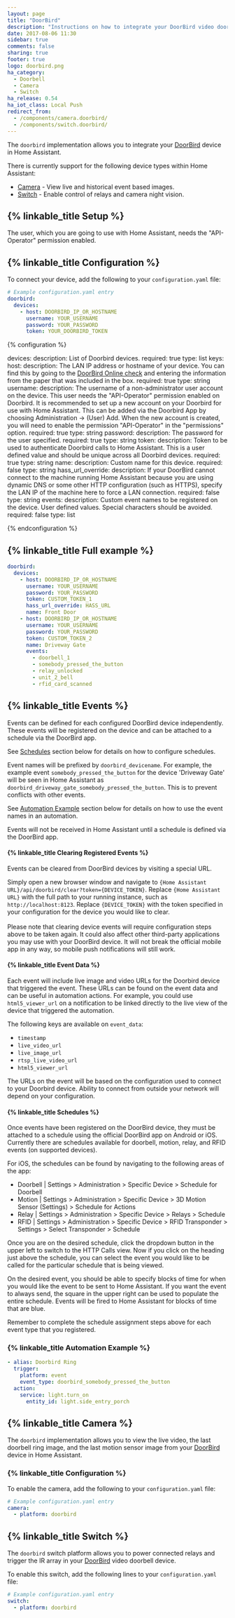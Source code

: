 ```yaml
---
layout: page
title: "DoorBird"
description: "Instructions on how to integrate your DoorBird video doorbell with Home Assistant."
date: 2017-08-06 11:30
sidebar: true
comments: false
sharing: true
footer: true
logo: doorbird.png
ha_category:
  - Doorbell
  - Camera
  - Switch
ha_release: 0.54
ha_iot_class: Local Push
redirect_from:
  - /components/camera.doorbird/
  - /components/switch.doorbird/
---
```


The `doorbird` implementation allows you to integrate your [DoorBird](http://www.doorbird.com/) device in Home Assistant.

There is currently support for the following device types within Home Assistant:

- [Camera](#camera) - View live and historical event based images.
- [Switch](#switch) - Enable control of relays and camera night vision.

## {% linkable_title Setup %}

The user, which you are going to use with Home Assistant, needs the "API-Operator" permission enabled.

## {% linkable_title Configuration %}

To connect your device, add the following to your `configuration.yaml` file:

```yaml
# Example configuration.yaml entry
doorbird:
  devices:
    - host: DOORBIRD_IP_OR_HOSTNAME
      username: YOUR_USERNAME
      password: YOUR_PASSWORD
      token: YOUR_DOORBIRD_TOKEN
```

{% configuration %}

devices:
  description: List of Doorbird devices.
  required: true
  type: list
  keys:
    host:
      description: The LAN IP address or hostname of your device. You can find this by going to the [DoorBird Online check](http://www.doorbird.com/checkonline) and entering the information from the paper that was included in the box.
      required: true
      type: string
    username:
      description: The username of a non-administrator user account on the device. This user needs the "API-Operator" permission enabled on Doorbird. It is recommended to set up a new account on your Doorbird for use with Home Assistant. This can be added via the Doorbird App by choosing Administration -> (User) Add. When the new account is created, you will need to enable the permission "API-Operator" in the "permissions" option.
      required: true
      type: string
    password:
      description: The password for the user specified.
      required: true
      type: string
    token:
      description: Token to be used to authenticate Doorbird calls to Home Assistant. This is a user defined value and should be unique across all Doorbird devices.
      required: true
      type: string
    name:
      description: Custom name for this device.
      required: false
      type: string
    hass_url_override:
      description: If your DoorBird cannot connect to the machine running Home Assistant because you are using dynamic DNS or some other HTTP configuration (such as HTTPS), specify the LAN IP of the machine here to force a LAN connection.
      required: false
      type: string
    events:
      description: Custom event names to be registered on the device. User defined values. Special characters should be avoided.
      required: false
      type: list
      
{% endconfiguration %}

## {% linkable_title Full example %}

```yaml
doorbird:
  devices:
    - host: DOORBIRD_IP_OR_HOSTNAME
      username: YOUR_USERNAME
      password: YOUR_PASSWORD
      token: CUSTOM_TOKEN_1
      hass_url_override: HASS_URL
      name: Front Door
    - host: DOORBIRD_IP_OR_HOSTNAME
      username: YOUR_USERNAME
      password: YOUR_PASSWORD
      token: CUSTOM_TOKEN_2
      name: Driveway Gate
      events:
        - doorbell_1
        - somebody_pressed_the_button
        - relay_unlocked
        - unit_2_bell
        - rfid_card_scanned
```

## {% linkable_title Events %}

Events can be defined for each configured DoorBird device independently. These events will be registered on the device and can be attached to a schedule via the DoorBird app. 

See [Schedules](#schedules) section below for details on how to configure schedules.

Event names will be prefixed by `doorbird_devicename`. For example, the example event `somebody_pressed_the_button` for the device 'Driveway Gate' will be seen in Home Assistant as `doorbird_driveway_gate_somebody_pressed_the_button`. This is to prevent conflicts with other events.

See [Automation Example](#automation_example) section below for details on how to use the event names in an automation.

<p class="note info">
Events will not be received in Home Assistant until a schedule is defined via the DoorBird app.
</p>

#### {% linkable_title Clearing Registered Events %}
Events can be cleared from DoorBird devices by visiting a special URL.

Simply open a new browser window and navigate to `{Home Assistant URL}/api/doorbird/clear?token={DEVICE_TOKEN}`. Replace `{Home Assistant URL}` with the full path to your running instance, such as `http://localhost:8123`. Replace `{DEVICE_TOKEN}` with the token specified in your configuration for the device you would like to clear.
<br><br>
Please note that clearing device events will require configuration steps above to be taken again. It could also affect other third-party applications you may use with your DoorBird device. It will not break the official mobile app in any way, so mobile push notifications will still work.


#### {% linkable_title Event Data %}

Each event will include live image and video URLs for the Doorbird device that triggered the event. These URLs can be found on the event data and can be useful in automation actions. For example, you could use `html5_viewer_url` on a notification to be linked directly to the live view of the device that triggered the automation.

The following keys are available on `event_data`:

- `timestamp`
- `live_video_url`
- `live_image_url`
- `rtsp_live_video_url`
- `html5_viewer_url`

<p class="note">
The URLs on the event will be based on the configuration used to connect to your Doorbird device. Ability to connect from outside your network will depend on your configuration.
</p>

#### {% linkable_title Schedules %}

Once events have been registered on the DoorBird device, they must be attached to a schedule using the official DoorBird app on Android or iOS. Currently there are schedules available for doorbell, motion, relay, and RFID events (on supported devices).

For iOS, the schedules can be found by navigating to the following areas of the app:

- Doorbell  | Settings > Administration > Specific Device > Schedule for Doorbell
- Motion    | Settings > Administration > Specific Device > 3D Motion Sensor (Settings) > Schedule for Actions
- Relay     | Settings > Administration > Specific Device > Relays > Schedule
- RFID      | Settings > Administration > Specific Device > RFID Transponder > Settings > Select Transponder > Schedule

Once you are on the desired schedule, click the dropdown button in the upper left to switch to the HTTP Calls view. Now if you click on the heading just above the schedule, you can select the event you would like to be called for the particular schedule that is being viewed.

On the desired event, you should be able to specify blocks of time for when you would like the event to be sent to Home Assistant. If you want the event to always send, the square in the upper right can be used to populate the entire schedule. Events will be fired to Home Assistant for blocks of time that are blue.

Remember to complete the schedule assignment steps above for each event type that you registered.

### {% linkable_title Automation Example %}

```yaml
- alias: Doorbird Ring
  trigger:
    platform: event
    event_type: doorbird_somebody_pressed_the_button
  action:
    service: light.turn_on
      entity_id: light.side_entry_porch
```

## {% linkable_title Camera %}

The `doorbird` implementation allows you to view the live video, the last doorbell ring image, and the last motion sensor image from your [DoorBird](http://www.doorbird.com/) device in Home Assistant.

### {% linkable_title Configuration %}

To enable the camera, add the following to your `configuration.yaml` file:

```yaml
# Example configuration.yaml entry
camera:
  - platform: doorbird
```

## {% linkable_title Switch %}

The `doorbird` switch platform allows you to power connected relays and trigger the IR array in your [DoorBird](http://www.doorbird.com/) video doorbell device.

To enable this switch, add the following lines to your `configuration.yaml` file:

```yaml
# Example configuration.yaml entry
switch:
  - platform: doorbird
```
